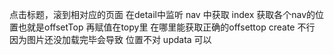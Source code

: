   点击标题，滚到相对应的页面
  在detail中监听 nav 中获取 index
  获取各个nav的位置也就是offsetTop 再赋值在topy里
  在哪里能获取正确的offsettop
  create 不行 因为图片还没加载完毕会导致 位置不对
  updata 可以